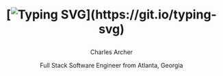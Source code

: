 <h1 align="center">
  
[![Typing SVG](https://readme-typing-svg.herokuapp.com?font=Ubuntu+Mono&size=30&color=%33FF00&center=true&vCenter=true&lines=Hello+World!;)](https://git.io/typing-svg)
</h1>

<p align="center">Charles Archer</p>
<p align="center">Full Stack Software Engineer from Atlanta, Georgia</p>